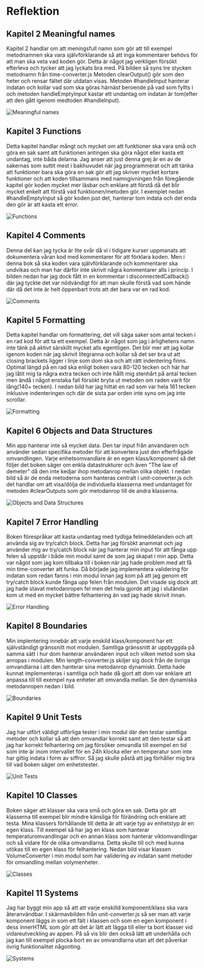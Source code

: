 # Reflektion

## Kapitel 2 Meaningful names

Kapitel 2 handlar om att meningsfull namn som gör att till exempel metodnamnen ska vara självförklarande så att inga kommentarer behövs för att man ska veta vad koden gör. Detta är något jag verkligen försökt efterleva och tycker att jag lyckats bra med. På bilden så syns tre stycken metodnamn från time-converter.js Metoden clearOutput() gör som den heter och rensar fältet där utdatan visas. Metoden #handleInput hanterar indatan och kollar vad som ska göras härnäst beroende på vad som fyllts i och metoden handleEmptyInput kastar ett undantag om indatan är tom(efter att den gått igenom medtoden #handleInput).

![Meaningful names](/Screenshots/meaningful%20names.png)

## Kapitel 3 Functions

Detta kapitel handlar mångt och mycket om att funktioner ska vara små och göra en sak samt att funktionen antingen ska göra något eller kasta ett undantag, inte båda delarna. Jag anser att just denna grej är en av de sakernas som suttit mest i bakhuvudet när jag programmerat och att tänka att funktioner bara ska göra en sak gör att jag skriver mycket kortare funktioner och att koden tillsammans med namngivningen från föregående kapitel gör koden mycket mer läsbar och enklare att förstå då det blir mycket enkelt att förstå vad funktionen/metoden gör. I exemplet nedan #handleEmptyInput så gör koden just det, hanterar tom indata och det enda den gör är att kasta ett error.

![Functions](/Screenshots/functions.png)

## Kapitel 4 Comments

Denna del kan jag tycka är lite svår då vi i tidigare kurser uppmanats att dokumentera våran kod med kommentarer för att förklara koden. Men i denna bok så ska koden vara självförklarande och kommentarer ska undvikas och man har därför inte skrivit några kommentarer alls i princip. I bilden nedan har jag dock fått in en kommentar i disconnectedCallback() där jag tyckte det var nödvändigt för att man skulle förstå vad som hände där då det inte är helt öppenbart trots att det bara var en rad kod.

![Comments](/Screenshots/comments.png)

## Kapitel 5 Formatting

Detta kapitel handlar om formattering, det vill säga saker som antal tecken i en rad kod för att ta ett exempel. Detta är något som jag i ärlighetens namn inte tänk på aktivt särskillt mycket alls egentligen. Det blir mer att jag kollar igenom koden när jag skrivit litegranna och kollar så det ser bra ut att closing brackets ligger i linje som dom ska och att rätt indentering finns. Optimal längd på en rad ska enligt boken vara 80-120 tecken och här har jag låtit mig ta några extra tecken och inte hållt mig stenhårt på antal tecken men ändå i något enstaka fall försökt bryta ut metoden om raden varit för lång(140+ tecken). I nedan bild har jag hittat en rad som var hela 161 tecken inklusive indenteringen och där de sista par orden inte syns om jag inte scrollar.

![Formatting](/Screenshots/formatting.png)

## Kapitel 6 Objects and Data Structures

Min app hanterar inte så mycket data. Den tar input från användaren och använder sedan specifika metoder för att konvertera just den efterfrågade omvandlingen. Varje enhetsomvandlare är en egen klass/komponent så det följer det boken säger om enkla datastrukturer och även "The law of demeter" då den inte kedjar ihop metodanrop mellan olika objekt. I nedan bild så är de enda metoderna som hanteras centralt i unit-converter.js och det handlar om att visa/dölja de individuella klasserna med undantaget för metoden #clearOutputs som gör metodanrop till de andra klasserna.

![Objects and Data Structures](/Screenshots/objects%20and%20data%20structures.png)

## Kapitel 7 Error Handling

Boken förespråkar att kasta undantag med tydliga felmeddelanden och att använda sig av try/catch block. Detta har jag försökt anammat och jag använder mig av try/catch block när jag hanterar min input för att fånga upp felen så uppstår i både min modul samt de som jag skapat i min app. Detta var något som jag kom tillbaka till i boken när jag hade problem med att få min time-converter att funka. Då började jag implementera validering för indatan som redan fanns i min modul innan jag kom på att jag genom ett try/catch block kunde fånga upp felen från modulen. Det visade sig dock att jag hade stavat metodanropen fel men det hela gjorde att jag i slutändan kom ut med en mycket bättre felhantering än vad jag hade skrivit innan.

![Error Handling](/Screenshots/error%20handling.png)

## Kapitel 8 Boundaries

Min implentering innebär att varje enskild klass/komponent har ett självständigt gränssnitt mot modulen. Samtliga gränssnitt är uppbyggda på samma sätt i hur dom hanterar användaren input och vilken metod som ska anropas i modulen. Min length-converter.js skiljer sig dock från de övriga omvandlarna i att den hanterar sina metodanrop dynamiskt. Detta hade kunnat implementeras i samtliga och hade då gjort att dom var enklare att anpassa till till exempel nya enheter att omvandla mellan. Se den dynamiska metodanropen nedan i bild.

![Boundaries](/Screenshots/Boundaries.png)

## Kapitel 9 Unit Tests

Jag har utfört väldigt utförliga tester i min modul där den testar samtliga metoder och kollar så att den omvandlar korrekt samt att den testar så att jag har korrekt felhantering om jag försöker omvandla till exempel en tid som inte är inom intervallet för en 24h klocka eller en temperatur som inte har giltig indata i form av siffror. Så jag skulle påstå att jag förhåller mig bra till vad boken säger om enhetstester.

![Unit Tests](/Screenshots/unit%20tests.png)

## Kapitel 10 Classes

Boken säger att klasser ska vara små och göra en sak. Detta gör att klasserna till exempel blir mindre känsliga för förändring och enklare att testa. Mina klassers förhållande till detta är att varje typ av enhetstyp är en egen klass. Till exempel så har jag en klass som hanterar temperaturomvandlingar och en annan klass som hanterar viktomvandlingar och så vidare för de olika omvandlarna. Detta skulle till och med kunna utökas till en egen klass för felhantering. Nedan bild visar klassen VolumeConverter i min modul som har validering av indatan samt metoder för omvandling mellan volymenheter.

![Classes](/Screenshots/classes.png)

## Kapitel 11 Systems

Jag har byggt min app så att att varje enskilld komponent/klass ska vara återanvändbar. I skärmavbilden från unit-converter.js så ser man att varje komponent läggs in som ett fält i klassen och som en egen komponent i dess innerHTML som gör att det är lätt att lägga till eller ta bort klasser vid vidareutveckling av appen. På så vis blir den också lätt att underhålla och jag kan till exempel plocka bort en av omvandlarna utan att det påverkar övrig funktionalitet någonting.

![Systems](/Screenshots/systems.png)